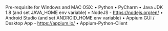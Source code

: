 Pre-requisite for Windows and MAC OSX:
•	Python
•	PyCharm 
•	Java JDK 1.8 (and set JAVA_HOME env variable)
•	NodeJS - https://nodejs.org/en/
•	Android Studio (and set ANDROID_HOME env variable) 
•	Appium GUI / Desktop App - https://appium.io/
•	Appium-Python-Client
